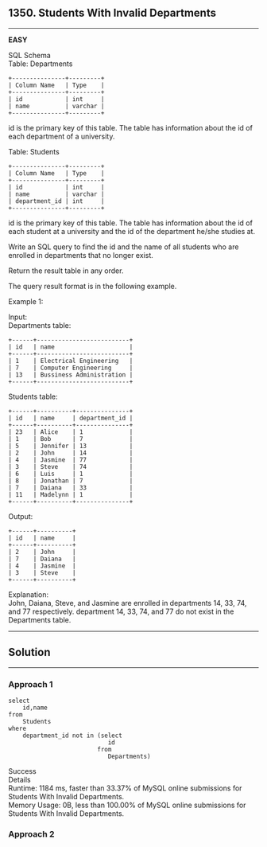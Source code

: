 ## 1350. Students With Invalid Departments
---
**EASY**

SQL Schema    
Table: Departments
```
+---------------+---------+
| Column Name   | Type    |
+---------------+---------+
| id            | int     |
| name          | varchar |
+---------------+---------+
```
id is the primary key of this table.
The table has information about the id of each department of a university.
 

Table: Students
```
+---------------+---------+
| Column Name   | Type    |
+---------------+---------+
| id            | int     |
| name          | varchar |
| department_id | int     |
+---------------+---------+
```
id is the primary key of this table.
The table has information about the id of each student at a university and the id of the department he/she studies at.
 

Write an SQL query to find the id and the name of all students who are enrolled in departments that no longer exist.

Return the result table in any order.

The query result format is in the following example.

 

Example 1:

Input:   
Departments table:  
```
+------+--------------------------+
| id   | name                     |
+------+--------------------------+
| 1    | Electrical Engineering   |
| 7    | Computer Engineering     |
| 13   | Bussiness Administration |
+------+--------------------------+
```
Students table:
```
+------+----------+---------------+
| id   | name     | department_id |
+------+----------+---------------+
| 23   | Alice    | 1             |
| 1    | Bob      | 7             |
| 5    | Jennifer | 13            |
| 2    | John     | 14            |
| 4    | Jasmine  | 77            |
| 3    | Steve    | 74            |
| 6    | Luis     | 1             |
| 8    | Jonathan | 7             |
| 7    | Daiana   | 33            |
| 11   | Madelynn | 1             |
+------+----------+---------------+
```
Output: 
```
+------+----------+
| id   | name     |
+------+----------+
| 2    | John     |
| 7    | Daiana   |
| 4    | Jasmine  |
| 3    | Steve    |
+------+----------+
```
Explanation:   
John, Daiana, Steve, and Jasmine are enrolled in departments 14, 33, 74, and 77  respectively. department 14, 33, 74, and 77 do not exist in the Departments table.

---

## Solution
---
### Approach 1
```
select
    id,name
from
    Students
where
    department_id not in (select
                            id
                         from
                            Departments)
```
Success  
Details   
Runtime: 1184 ms, faster than 33.37% of MySQL online submissions for Students With Invalid Departments.  
Memory Usage: 0B, less than 100.00% of MySQL online submissions for Students With Invalid Departments.  


### Approach 2
```

```


